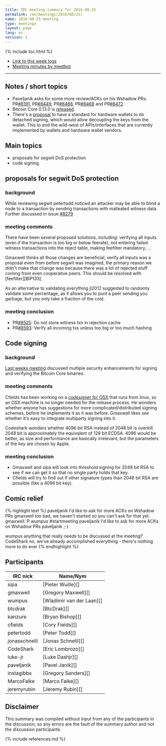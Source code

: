 ```yaml
---
title: IRC meeting summary for 2016-08-25
permalink: /en/meetings/2016/08/25/
name: 2016-08-25-meeting
type: meetings
layout: page
lang: en
version: 1
---
```

{% include toc.html %}
 
- [Link to this week logs](https://botbot.me/freenode/bitcoin-core-dev/2016-08-25/?msg=71945213&page=5)
- [Meeting minutes by meetbot](http://www.erisian.com.au/meetbot/bitcoin-core-dev/2016/bitcoin-core-dev.2016-08-25-19.02.html)
 
---
 
## Notes / short topics

- Paveljanik asks for some more review/ACKs on his Wshadow PRs: PR[#8191][], PR[#8449][], PR[#8466][], PR[#8468][] and PR[#8472][]
- Bitcoin Core 0.13.0 is [released](/en/2016/08/23/release-0.13.0/).
- There's a [proposal](https://lists.linuxfoundation.org/pipermail/bitcoin-dev/2016-August/013008.html) to have a standard for hardware wallets to do detached signing, which would allow decoupling the keys from the wallet. This to end the wild-west of APIs/interfaces that are currently implemented by wallets and hardware wallet vendors.

## Main topics
 
- proposals for segwit DoS protection 
- code signing

## proposals for segwit DoS protection 

### background

While reviewing segwit petertodd noticed an attacker may be able to blind a node to a transaction by sending transactions with malleated witness data. Further discussed in issue [#8279](https://github.com/bitcoin/bitcoin/issues/8279)

### meeting comments

There have been several proposed solutions, including: verifying all inputs (even if the transaction is too big or below feerate), not entering failed witness transactions into the reject table, making feefilter mandatory, ...

Gmaxwell thinks all those changes are beneficial, verify all inputs was a proposal even from before segwit was imagined, the primary reason we didn't make that change was because there was a lot of rejected stuff coming from even cooperative peers. This should be resolved with [feefilter][BIP133].

As an alternative to validating everything jl2012 suggested to randomly validate some percentage, as it allows you to punt a peer sending you garbage, but you only take a fraction of the cost.

### meeting conclusion

- PR[#8525][]: Do not store witness txn in rejection cache
- PR[#8593][]: Verify all incoming txs unless too big or too much hashing

## Code signing

### background

[Last weeks meeting](/en/meetings/2016/08/18/#core-internal-binary-signing-and-verification-tool) discussed multiple security enhancements for signing and verifying the Bitcoin Core binaries.

### meeting comments
 
Cfields has been working on a [codesigner for OSX](https://github.com/theuni/osx-codesign) that runs from linux, so an OSX machine is no longer needed for the release process. He wonders whether anyone has suggestions for more complicated/distributed signing schemes, before he implements it as it was before. Gmaxwell likes see whether it's easy to integrate multiparty signing into it.

Codeshark wonders whether 4096 bit RSA instead of 2048 bit is overkill. 2048 bit is approximately the equivalent of 128 bit ECDSA. 4096 would be better, as size and performance are basically irrelevant, but the parameters of the key are chosen by Apple. 

### meeting conclusion

- Gmaxwell and sipa will look into threshold signing for 2048 bit RSA to see if we can get it so that no single party holds that key.
- Cfields will try to find out if other signature types than 2048 bit RSA are possible (like a 4096 bit key).

## Comic relief

{% highlight text %}
paveljanik         I'd like to ask for more ACKs on Wshadow PRs
gmaxwell           too bad, we haven't started so you can't ask for that yet.
gmaxwell           :P
wumpus             #startmeeting
paveljanik         I'd like to ask for more ACKs on Wshadow PRs
paveljanik         ;-)

wumpus             anything that really needs to be discussed at the meeting?
CodeShark          no, we've already accomplished everything - there's nothing more to do ever
{% endhighlight %}

## Participants
 
| IRC nick        | Name/Nym                  |
|-----------------|---------------------------|
| sipa            | [Pieter Wuille][]         |
| gmaxwell        | [Gregory Maxwell][]       |
| wumpus          | [Wladimir van der Laan][] |
| btcdrak         | [BtcDrak][]               |
| kanzure         | [Bryan Bishop][]          |
| cfields         | [Cory Fields][]           |
| petertodd       | [Peter Todd][]            |
| jonasschnelli   | [Jonas Schnelli][]        |
| CodeShark       | [Eric Lombrozo][]         |
| luke-jr         | [Luke Dashjr][]           |
| paveljanik      | [Pavel Janik][]           |
| instagibbs      | [Gregory Sanders][]       |
| MarcoFalke      | [Marco Falke][]           |
| jeremyrubin     | [Jeremy Rubin][]          |

## Disclaimer
 
This summary was compiled without input from any of the participants in the discussion, so any errors are the fault of the summary author and not the discussion participants.

[#8191]: https://github.com/bitcoin/bitcoin/pull/8191
[#8449]: https://github.com/bitcoin/bitcoin/pull/8449
[#8466]: https://github.com/bitcoin/bitcoin/pull/8466
[#8468]: https://github.com/bitcoin/bitcoin/pull/8468
[#8472]: https://github.com/bitcoin/bitcoin/pull/8472
[#8593]: https://github.com/bitcoin/bitcoin/pull/8593
[#8525]: https://github.com/bitcoin/bitcoin/pull/8525

{% include references.md %}
